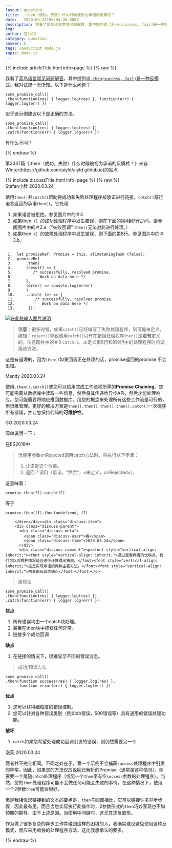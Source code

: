 ```yaml
---
layout: question
title:  .then（成功，失败）什么时候被视为承诺的反模式？
date:   2020-03-24T06:04:48.000Z
description: 我看了蓝鸟诺言常见问题解答，其中提到这.then(success, fail)是一种反模式。我对试捕一无所知。以下是什么问题？some_promise...
img: 
author: 宝儿GO
category: question
answer: 5
tags: JavaScript Node.js
topic: Node.js
---
```

<div class="article-root">
  <div class="article">
    {% include articleTitle.html info=page %}
    {% raw %}
    <div class="article-content"><p><font style="vertical-align: inherit;"><font style="vertical-align: inherit;">我看了</font></font><a href="https://github.com/petkaantonov/bluebird/wiki/Promise-anti-patterns"><font style="vertical-align: inherit;"><font style="vertical-align: inherit;">蓝鸟诺言常见问题解答</font></font></a><font style="vertical-align: inherit;"><font style="vertical-align: inherit;">，其中提到这</font></font><a href="https://github.com/petkaantonov/bluebird/wiki/Promise-anti-patterns#the-thensuccess-fail-anti-pattern"><code>.then(success, fail)</code><font style="vertical-align: inherit;"><font style="vertical-align: inherit;">是一种反模式</font></font></a><font style="vertical-align: inherit;"><font style="vertical-align: inherit;">。</font><font style="vertical-align: inherit;">我对试捕一无所知。</font><font style="vertical-align: inherit;">以下是什么问题？</font></font></p>

<pre class="lang-js prettyprint-override"><code>some_promise_call()<font></font>
.then(function(res) { logger.log(res) }, function(err) { logger.log(err) })<font></font>
</code></pre>

<p><font style="vertical-align: inherit;"><font style="vertical-align: inherit;">似乎该示例建议以下是正确的方法。</font></font></p>

<pre class="lang-js prettyprint-override"><code>some_promise_call()<font></font>
.then(function(res) { logger.log(res) })<font></font>
.catch(function(err) { logger.log(err) })<font></font>
</code></pre>

<p><font style="vertical-align: inherit;"><font style="vertical-align: inherit;">有什么不同？</font></font></p></div>
    {% endraw %}
  </div>
  <p class="winter_mark">第3337篇《.then（成功，失败）什么时候被视为承诺的反模式？》来自Winter(https://github.com/aiyld/aiyld.github.io)的站点</p>
  <div class="discuss-wrapper">
    {% include discussTitle.html info=page %}
    {% raw %}
    <div class="discuss-list">
    <div class="discuss-item">
        <div class="discuss-parent">
          <div class="discuss-meta">
            <span class="discuss-user">Stafan小胖</span>
            <span class="discuss-time">2020.03.24</span>
          </div>
          <div class="discuss-comment"><p><font style="vertical-align: inherit;"><font style="vertical-align: inherit;">使用</font></font><code>then()</code><font style="vertical-align: inherit;"><font style="vertical-align: inherit;">并</font></font><code>catch()</code><font style="vertical-align: inherit;"><font style="vertical-align: inherit;">帮助将成功和失败处理程序按承诺进行链接。</font></font><code>catch()</code><font style="vertical-align: inherit;"><font style="vertical-align: inherit;">履行诺言返回的承诺</font></font><code>then()</code><font style="vertical-align: inherit;"><font style="vertical-align: inherit;">。</font><font style="vertical-align: inherit;">它处理</font></font></p>

<ol>
<li><font style="vertical-align: inherit;"><font style="vertical-align: inherit;">如果诺言被拒绝。</font><font style="vertical-align: inherit;">参见图片中的＃3</font></font></li>
<li><font style="vertical-align: inherit;"><font style="vertical-align: inherit;">如果then（）的成功处理程序中发生错误，则在下面的第4到7行之间。</font><font style="vertical-align: inherit;">请参阅图片中的＃2.a（“失败回调” </font></font><code>then()</code><font style="vertical-align: inherit;"><font style="vertical-align: inherit;">无法对此进行处理。）</font></font></li>
<li><font style="vertical-align: inherit;"><font style="vertical-align: inherit;">如果then（）的故障处理程序中发生错误，则下面的第8行。</font><font style="vertical-align: inherit;">参见图片中的＃3.b。</font></font></li>
</ol>

<p><code>
 1.  let promiseRef: Promise = this. aTimetakingTask (false);
 2.  promiseRef
 3.      .then( 
 4.      (result) =&gt; {
 5.         /* successfully, resolved promise.
 6.            Work on data here */ 
 7.      },
 8.      (error) =&gt; console.log(error)
 9.      )
 10.     .catch( (e) =&gt; {
 11.         /* successfully, resolved promise.
 12.            Work on data here */ 
 13.      });</code></p>

<p><a href="https://i.stack.imgur.com/EQUeo.png" rel="nofollow noreferrer"><img src="https://i.stack.imgur.com/EQUeo.png" alt="在此处输入图片说明"></a></p>

<blockquote>
  <p><strong><font style="vertical-align: inherit;"><font style="vertical-align: inherit;">注意</font></font></strong><font style="vertical-align: inherit;"><font style="vertical-align: inherit;">：很多时候，如果</font></font><code>catch()</code><font style="vertical-align: inherit;"><font style="vertical-align: inherit;">已经编写了</font><font style="vertical-align: inherit;">失败处理程序，则可能未定义</font><font style="vertical-align: inherit;">。</font><font style="vertical-align: inherit;">编辑：</font></font><code>reject()</code><font style="vertical-align: inherit;"><font style="vertical-align: inherit;">导致调用</font></font><code>catch()</code><font style="vertical-align: inherit;"><font style="vertical-align: inherit;">只有在错误处理程序</font></font><code>then()</code><font style="vertical-align: inherit;"><font style="vertical-align: inherit;">是</font></font><strong><font style="vertical-align: inherit;"><font style="vertical-align: inherit;">没有</font></font></strong><font style="vertical-align: inherit;"><font style="vertical-align: inherit;">定义的。</font><font style="vertical-align: inherit;">注意图片中的＃3 </font></font><code>catch()</code><font style="vertical-align: inherit;"><font style="vertical-align: inherit;">。</font><font style="vertical-align: inherit;">未定义第8行和第9行中的处理程序时将调用该方法。</font></font></p>
</blockquote>

<p><font style="vertical-align: inherit;"><font style="vertical-align: inherit;">这是有道理的，因为</font></font><code>then()</code><font style="vertical-align: inherit;"><font style="vertical-align: inherit;">如果回调正在处理的话，</font><font style="vertical-align: inherit;">promise返回的promise </font><font style="vertical-align: inherit;">不会出错。</font></font></p></div>
        </div></div><div class="discuss-item">
        <div class="discuss-parent">
          <div class="discuss-meta">
            <span class="discuss-user">Mandy</span>
            <span class="discuss-time">2020.03.24</span>
          </div>
          <div class="discuss-comment"><p><font style="vertical-align: inherit;"><font style="vertical-align: inherit;">使用</font></font><code>.then().catch()</code><font style="vertical-align: inherit;"><font style="vertical-align: inherit;">使您可以启用</font><font style="vertical-align: inherit;">完成工作流程所需的</font></font><strong><font style="vertical-align: inherit;"><font style="vertical-align: inherit;">Promise Chaining</font></font></strong><font style="vertical-align: inherit;"><font style="vertical-align: inherit;">。</font><font style="vertical-align: inherit;">您可能需要从数据库中读取一些信息，然后将其传递给异步API，然后才能处理响应。</font><font style="vertical-align: inherit;">您可能需要将响应推回数据库。</font><font style="vertical-align: inherit;">用您的概念来处理所有这些工作流是可行的，但很难管理。</font><font style="vertical-align: inherit;">更好的解决方案是</font></font><code>then().then().then().then().catch()</code><font style="vertical-align: inherit;"><font style="vertical-align: inherit;">一次捕获所有错误，并让您保持</font><font style="vertical-align: inherit;">代码</font><font style="vertical-align: inherit;">的</font></font><strong><font style="vertical-align: inherit;"><font style="vertical-align: inherit;">可维护性</font></font></strong><font style="vertical-align: inherit;"><font style="vertical-align: inherit;">。</font></font></p></div>
        </div></div><div class="discuss-item">
        <div class="discuss-parent">
          <div class="discuss-meta">
            <span class="discuss-user">GO</span>
            <span class="discuss-time">2020.03.24</span>
          </div>
          <div class="discuss-comment"><p><font style="vertical-align: inherit;"><font style="vertical-align: inherit;">简单说明一下：</font></font></p>

<p><font style="vertical-align: inherit;"><font style="vertical-align: inherit;">在ES2018中</font></font></p>

<blockquote>
  <p><font style="vertical-align: inherit;"><font style="vertical-align: inherit;">当使用参数onRejected调用catch方法时，将执行以下步骤：</font></font></p>
  
  <ol>
  <li><font style="vertical-align: inherit;"><font style="vertical-align: inherit;">让诺是这个价值。</font></font></li>
  <li><font style="vertical-align: inherit;"><font style="vertical-align: inherit;">返回？</font><font style="vertical-align: inherit;">调用（承诺，“然后”，«未定义，onRejected»）。</font></font></li>
  </ol>
</blockquote>

<p><font style="vertical-align: inherit;"><font style="vertical-align: inherit;">这意味着：</font></font></p>

<pre><code>promise.then(f1).catch(f2)
</code></pre>

<p><font style="vertical-align: inherit;"><font style="vertical-align: inherit;">等于</font></font></p>

<pre><code>promise.then(f1).then(undefiend, f2)
</code></pre></div>
        </div></div><div class="discuss-item">
        <div class="discuss-parent">
          <div class="discuss-meta">
            <span class="discuss-user">梅</span>
            <span class="discuss-time">2020.03.24</span>
          </div>
          <div class="discuss-comment"><p><font style="vertical-align: inherit;"><font style="vertical-align: inherit;">通过查看两者的优缺点，我们可以对哪种情况适合进行计算得出猜测。</font><font style="vertical-align: inherit;">这是实现承诺的两种主要方法。</font><font style="vertical-align: inherit;">两者都有其优缺点</font></font></p>

<blockquote>
  <p><font style="vertical-align: inherit;"><font style="vertical-align: inherit;">渔获法</font></font></p>
</blockquote>

<pre><code>some_promise_call()<font></font>
.then(function(res) { logger.log(res) })<font></font>
.catch(function(err) { logger.log(err) })<font></font>
</code></pre>

<p><strong><font style="vertical-align: inherit;"><font style="vertical-align: inherit;">优点</font></font></strong></p>

<ol>
<li><font style="vertical-align: inherit;"><font style="vertical-align: inherit;">所有错误均由一个catch块处理。</font></font></li>
<li><font style="vertical-align: inherit;"><font style="vertical-align: inherit;">甚至在then块中捕获任何异常。</font></font></li>
<li><font style="vertical-align: inherit;"><font style="vertical-align: inherit;">链接多个成功回调</font></font></li>
</ol>

<p><strong><font style="vertical-align: inherit;"><font style="vertical-align: inherit;">缺点</font></font></strong></p>

<ol>
<li><font style="vertical-align: inherit;"><font style="vertical-align: inherit;">在链接的情况下，很难显示不同的错误消息。</font></font></li>
</ol>

<blockquote>
  <p><font style="vertical-align: inherit;"><font style="vertical-align: inherit;">成功/错误方法</font></font></p>
</blockquote>

<pre><code>some_promise_call()<font></font>
.then(function success(res) { logger.log(res) },<font></font>
      function error(err) { logger.log(err) })<font></font>
</code></pre>

<p><strong><font style="vertical-align: inherit;"><font style="vertical-align: inherit;">优点</font></font></strong></p>

<ol>
<li><font style="vertical-align: inherit;"><font style="vertical-align: inherit;">您可以获得细粒度的错误控制。</font></font></li>
<li><font style="vertical-align: inherit;"><font style="vertical-align: inherit;">您可以针对各种错误类别（例如db错误，500错误等）具有通用的错误处理功能。 </font></font></li>
</ol>

<p><strong><font style="vertical-align: inherit;"><font style="vertical-align: inherit;">破坏</font></font></strong></p>

<ol>
<li><font style="vertical-align: inherit;"></font><code>catch</code><font style="vertical-align: inherit;"><font style="vertical-align: inherit;">如果您希望处理成功回调引发的错误，</font><font style="vertical-align: inherit;">则仍然需要另一个</font></font></li>
</ol></div>
        </div></div><div class="discuss-item">
        <div class="discuss-parent">
          <div class="discuss-meta">
            <span class="discuss-user">泡芙</span>
            <span class="discuss-time">2020.03.24</span>
          </div>
          <div class="discuss-comment"><p><font style="vertical-align: inherit;"><font style="vertical-align: inherit;">两者并不完全相同。</font><font style="vertical-align: inherit;">不同之处在于，第一个示例不会捕获</font></font><code>success</code><font style="vertical-align: inherit;"><font style="vertical-align: inherit;">处理程序中</font><font style="vertical-align: inherit;">引发的异常</font><font style="vertical-align: inherit;">。</font><font style="vertical-align: inherit;">因此，如果您的方法仅应返回已解析的Promise（通常是这种情况），则需要一个尾随</font></font><code>catch</code><font style="vertical-align: inherit;"><font style="vertical-align: inherit;">处理程序（或另一个</font></font><code>then</code><font style="vertical-align: inherit;"><font style="vertical-align: inherit;">带有空</font></font><code>success</code><font style="vertical-align: inherit;"><font style="vertical-align: inherit;">参数的</font><font style="vertical-align: inherit;">处理程序</font><font style="vertical-align: inherit;">）。</font><font style="vertical-align: inherit;">当然，您的</font></font><code>then</code><font style="vertical-align: inherit;"><font style="vertical-align: inherit;">处理程序可能不会做任何可能会失败的事情，在这种情况下，使用一个2参数</font></font><code>then</code><font style="vertical-align: inherit;"><font style="vertical-align: inherit;">可能会很好。</font></font></p>

<p><font style="vertical-align: inherit;"><font style="vertical-align: inherit;">但是我相信您链接到的文本的要点是，</font></font><code>then</code><font style="vertical-align: inherit;"><font style="vertical-align: inherit;">与回调相比，它可以链接许多异步步骤，因此最有用，而且当您实际执行此操作时，2参数形式的</font></font><code>then</code><font style="vertical-align: inherit;"><font style="vertical-align: inherit;">巧妙表现也不如预期的那样，由于上述原因。</font><font style="vertical-align: inherit;">当使用中间链时，这尤其违反直觉。</font></font></p>

<p><font style="vertical-align: inherit;"><font style="vertical-align: inherit;">作为做了很多复杂的异步工作并碰到这样的困境的人，我确实建议避免使用这种反模式，而应采用单独的处理程序方法，这比我想承认的要多。</font></font></p></div>
        </div></div>
    </div>
    {% endraw %}
  </div>
<div>
